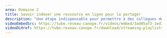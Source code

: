 ```yaml
---
area: Domaine 2
title: Savoir indexer une ressource en ligne pour la partager
description: "Une étape indispensable pour permettre à des collègues de trouver une ressource pédagogique géniale que l'on a partagée en ligne : l'indexation ! Toutes les explications dans cette vidéo."
videoEmbedSrc: https://tube.reseau-canope.fr/videos/embed/3ad05af3-1ed3-4db7-8944-ff1286ed0d68
videoDLHref: https://tube.reseau-canope.fr/download/streaming-playlists/hls/videos/3ad05af3-1ed3-4db7-8944-ff1286ed0d68-1080-fragmented.mp4
---
```

